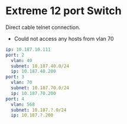 # Extreme 12 port Switch

Direct cable telnet connection.

- Could not access any hosts from vlan 70

```yaml
ip: 10.187.10.111
port: 2
  vlan: 40
  subnet: 10.187.40.0/24
  ip: 10.187.40.200
port: 3
  vlan: 70
  subnet: 10.187.70.0/24
  ip: 10.187.70.200
port: 4
  vlan: 568
  subnet: 10.187.?.0/24
  ip: 10.187.?.200
```
